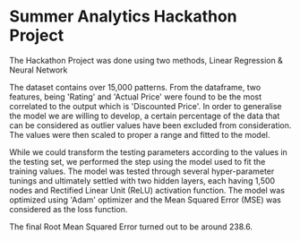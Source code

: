 # Summer Analytics Hackathon Project

The Hackathon Project was done using two methods, Linear Regression & Neural Network

The dataset contains over 15,000 patterns. From the dataframe, two features, being 'Rating' and 'Actual Price' were found to be the most correlated to the output which is 
'Discounted Price'. In order to generalise the model we are willing to develop, a certain 
percentage of the data that can be considered as outlier values have been excluded from consideration. The values were then scaled to proper a range and fitted to the model.

While we could transform the testing parameters according to the values in the testing set, we performed the step using the model used to fit the training values. The model was tested through several hyper-parameter tunings and ultimately settled with two hidden layers, each having 1,500 nodes and Rectified Linear Unit (ReLU) activation function. The model was optimized using 'Adam' optimizer and the Mean Squared Error (MSE) was considered as the loss function.

The final Root Mean Squared Error turned out to be around 238.6.

